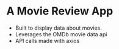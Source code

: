 # A Movie Review App

- Built to display data about movies.
- Leverages the OMDb movie data api
- API calls made with axios
